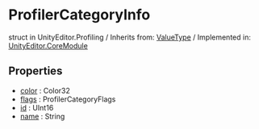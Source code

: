 # ProfilerCategoryInfo
struct in UnityEditor.Profiling
 / Inherits from: <a href="https://docs.unity3d.com/6000.0/Documentation/ScriptReference/ValueType.html">ValueType</a> / Implemented in: <a href="https://docs.unity3d.com/6000.0/Documentation/ScriptReference/UnityEditor.CoreModule.html">UnityEditor.CoreModule</a>
## Properties
- <a href="https://docs.unity3d.com/6000.0/Documentation/ScriptReference/ProfilerCategoryInfo-color.html">color</a> : Color32
- <a href="https://docs.unity3d.com/6000.0/Documentation/ScriptReference/ProfilerCategoryInfo-flags.html">flags</a> : ProfilerCategoryFlags
- <a href="https://docs.unity3d.com/6000.0/Documentation/ScriptReference/ProfilerCategoryInfo-id.html">id</a> : UInt16
- <a href="https://docs.unity3d.com/6000.0/Documentation/ScriptReference/ProfilerCategoryInfo-name.html">name</a> : String
